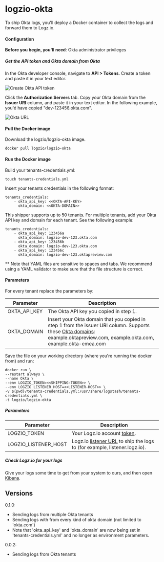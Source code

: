 # logzio-okta

To ship Okta logs,
you'll deploy a Docker container
to collect the logs and forward them to Logz.io.

#### Configuration

**Before you begin, you'll need**:
Okta administrator privileges

<div class="tasklist">

##### Get the API token and Okta domain from Okta

In the Okta developer console,
navigate to **API > Tokens**.
Create a token and paste it in your text editor.

![Create Okta API token](https://dytvr9ot2sszz.cloudfront.net/logz-docs/log-shipping/okta-create-token.png)

Click the **Authorization Servers** tab.
Copy your Okta domain from the **Issuer URI** column,
and paste it in your text editor. In the following example, you'd have copied "dev-123456.okta.com".

![Okta URL](https://dytvr9ot2sszz.cloudfront.net/logz-docs/log-shipping/okta-issuer-uri.png)

#### Pull the Docker image

Download the logzio/logzio-okta image.

```shell
docker pull logzio/logzio-okta
```

#### Run the Docker image

Build your tenants-credentials.yml:

``` 
touch tenants-credentials.yml
```

Insert your tenants credentials in the following format:
```
tenants_credentials:
    - okta_api_key: <<OKTA-API-KEY>
      okta_domain: <<OKTA-DOMAIN>>
```

This shipper supports up to 50 tenants. For multiple tenants, add your Okta API key and domain for each tenant. See the following example:
```
tenants_credentials:
    - okta_api_key: 123456a
      okta_domain: logzio-dev-123.okta.com
    - okta_api_key: 123456b
      okta_domain: logzio-dev-123.okta.com
    - okta_api_key: 123456c
      okta_domain: logzio-dev-123.oktapreview.com
```
** Note that YAML files are sensitive to spaces and tabs. We recommend using a YAML validator to make sure that the file structure is correct. 


#### Parameters
For every tenant replace the parameters by:  

| Parameter | Description |
|---|---|
| OKTA_API_KEY <span class="required-param"></span> | The Okta API key you copied in step 1. |
| OKTA_DOMAIN <span class="required-param"></span> | Insert your Okta domain that you copied in step 1 from the issuer URI column. Supports these [Okta domains](https://developer.okta.com/docs/guides/find-your-domain/findorg/): example.oktapreview.com, example.okta.com, example.okta-emea.com |

Save the file on your working directory (where you're running the docker from) and run:

```shell
docker run \
--restart always \
--name Okta \
--env LOGZIO_TOKEN=<<SHIPPING-TOKEN>> \
--env LOGZIO_LISTENER_HOST=<<LISTENER-HOST>> \
-v $(pwd)/tenants-credentials.yml:/usr/share/logstash/tenants-credentials.yml \
-t logzio/logzio-okta
```

##### Parameters

| Parameter | Description |
|---|---|
| LOGZIO_TOKEN <span class="required-param"></span> | Your Logz.io account [token]((https://app.logz.io/#/dashboard/settings/general)). |
| LOGZIO_LISTENER_HOST <span class="required-param"></span> | Logz.io [listener URL](https://docs.logz.io/user-guide/accounts/account-region.html) to ship the logs to (for example, listener.logz.io). |


##### Check Logz.io for your logs

Give your logs some time to get from your system to ours,
and then open [Kibana](https://app.logz.io/#/dashboard/kibana).


## Versions

0.1.0:
* Sending logs from multiple Okta tenants
* Sending logs with from every kind of okta domain (not limited to 'okta.com')
* Note that 'okta_api_key' and 'okta_domain' are now being set in 'tenants-credentials.yml' and no longer as environment parameters.

0.0.2:
* Sending logs from Okta tenants

</div>

